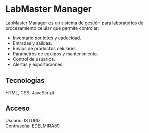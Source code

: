 # LabMaster Manager

LabMaster Manager es un sistema de gestión para laboratorios de procesamiento celular que permite controlar:

- Inventario por lotes y caducidad.
- Entradas y salidas.
- Envíos de productos celulares.
- Parámetros de equipos y mantenimiento.
- Control de usuarios.
- Alertas y exportaciones.

## Tecnologías
HTML, CSS, JavaScript.

## Acceso
Usuario: ISTURIZ  
Contraseña: EDELMIRA89
